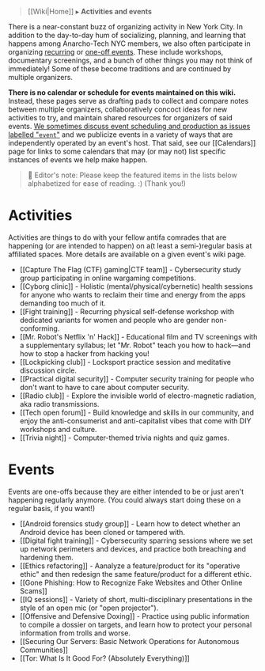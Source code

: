 > [[Wiki|Home]] ▸ **Activities and events**

There is a near-constant buzz of organizing activity in New York City. In addition to the day-to-day hum of socializing, planning, and learning that happens among Anarcho-Tech NYC members, we also often participate in organizing [recurring](#activities) or [one-off events](#events). These include workshops, documentary screenings, and a bunch of other things you may not think of immediately! Some of these become traditions and are continued by multiple organizers.

**There is no calendar or schedule for events maintained on this wiki.** Instead, these pages serve as drafting pads to collect and compare notes between multiple organizers, collaboratively concoct ideas for new activities to try, and maintain shared resources for organizers of said events. [We sometimes discuss event scheduling and production as issues labelled "`event`"](https://github.com/AnarchoTechNYC/meta/issues?q=label%3Aevent) and we publicize events in a variety of ways that are independently operated by an event's host. That said, see our [[Calendars]] page for links to some calendars that may (or may not) list specific instances of events we help make happen.

> 📝 Editor's note: Please keep the featured items in the lists below alphabetized for ease of reading. :) (Thank you!)

# Activities

Activities are things to do with your fellow antifa comrades that are happening (or are intended to happen) on a(t least a semi-)regular basis at affiliated spaces. More details are available on a given event's wiki page.

* [[Capture The Flag (CTF) gaming|CTF team]] - Cybersecurity study group participating in online wargaming competitions.
* [[Cyborg clinic]] - Holistic (mental/physical/cybernetic) health sessions for anyone who wants to reclaim their time and energy from the apps demanding too much of it.
* [[Fight training]] - Recurring physical self-defense workshop with dedicated variants for women and people who are gender non-conforming.
* [[Mr. Robot's Netflix 'n' Hack]] - Educational film and TV screenings with a supplementary syllabus; let "Mr. Robot" teach you how to hack—and how to stop a hacker from hacking you!
* [[Lockpicking club]] - Locksport practice session and meditative discussion circle.
* [[Practical digital security]] - Computer security training for people who don't want to have to care about computer security.
* [[Radio club]] - Explore the invisible world of electro-magnetic radiation, aka radio transmissions.
* [[Tech open forum]] - Build knowledge and skills in our community, and enjoy the anti-consumerist and anti-capitalist vibes that come with DIY workshops and culture.
* [[Trivia night]] - Computer-themed trivia nights and quiz games.

# Events

Events are one-offs because they are either intended to be or just aren't happening regularly anymore. (You could always start doing these on a regular basis, if you want!)

* [[Android forensics study group]] - Learn how to detect whether an Android device has been cloned or tampered with.
* [[Digital fight training]] - Cybersecurity sparring sessions where we set up network perimeters and devices, and practice both breaching and hardening them.
* [[Ethics refactoring]] - Aanalyze a feature/product for its "operative ethic" and then redesign the same feature/product for a different ethic.
* [[Gone Phishing: How to Recognize Fake Websites and Other Online Scams]]
* [[IQ sessions]] - Variety of short, multi-disciplinary presentations in the style of an open mic (or "open projector").
* [[Offensive and Defensive Doxing]] - Practice using public information to compile a dossier on targets, and learn how to protect your personal information from trolls and worse.
* [[Securing Our Servers: Basic Network Operations for Autonomous Communities]]
* [[Tor: What Is It Good For? (Absolutely Everything)]]